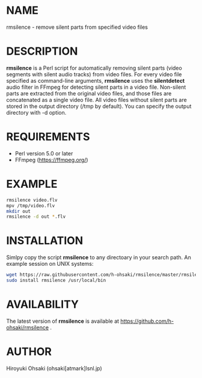 # NAME

rmsilence - remove silent parts from specified video files

# DESCRIPTION

**rmsilence** is a Perl script for automatically removing silent parts (video
segments with silent audio tracks) from video files.  For every video file
specified as command-line arguments, **rmsilence** uses the **silentdetect**
audio filter in FFmpeg for detecting silent parts in a video file.  Non-silent
parts are extracted from the original video files, and those files are
concatenated as a single video file.  All video files without silent parts are
stored in the output directory (/tmp by default).  You can specify the output
directory with -d option.

# REQUIREMENTS

- Perl version 5.0 or later
- FFmpeg (https://ffmpeg.org/)

# EXAMPLE

```sh
rmsilence video.flv
mpv /tmp/video.flv
mkdir out
rmsilence -d out *.flv
```

# INSTALLATION

Simlpy copy the script **rmsilence** to any directoary in your search path.
An example session on UNIX systems:

```sh
wget https://raw.githubusercontent.com/h-ohsaki/rmsilence/master/rmsilence
sudo install rmsilence /usr/local/bin
```

# AVAILABILITY

The latest version of **rmsilence** is available at https://github.com/h-ohsaki/rmsilence .

# AUTHOR

Hiroyuki Ohsaki (ohsaki[atmark]lsnl.jp)
